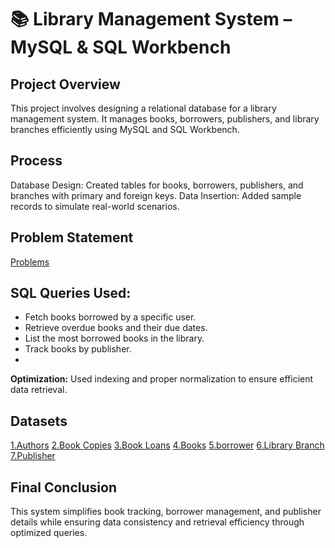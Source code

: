 # 📚 Library Management System – MySQL & SQL Workbench

## Project Overview
This project involves designing a relational database for a library management system. It manages books, borrowers, publishers, and library branches efficiently using MySQL and SQL Workbench.

## Process
Database Design: Created tables for books, borrowers, publishers, and branches with primary and foreign keys.
Data Insertion: Added sample records to simulate real-world scenarios.

## Problem Statement
<a href = "https://github.com/tejareddy45/Library-Management-System---MySQL--SQL/blob/main/Library%20Management%20System%20Problems.txt">Problems</a>

## SQL Queries Used:
- Fetch books borrowed by a specific user.
- Retrieve overdue books and their due dates.
- List the most borrowed books in the library.
- Track books by publisher.
- 
**Optimization:** Used indexing and proper normalization to ensure efficient data retrieval.

## Datasets 
<a href = "https://github.com/tejareddy45/Library-Management-System---MySQL--SQL/blob/main/authors.csv">1.Authors</a>
<a href = "https://github.com/tejareddy45/Library-Management-System---MySQL--SQL/blob/main/book%20copies.csv">2.Book Copies</a>
<a href = "https://github.com/tejareddy45/Library-Management-System---MySQL--SQL/blob/main/book%20loans.csv">3.Book Loans</a>
<a href = "https://github.com/tejareddy45/Library-Management-System---MySQL--SQL/blob/main/books.csv">4.Books</a>
<a href = "https://github.com/tejareddy45/Library-Management-System---MySQL--SQL/blob/main/borrower.csv">5.borrower</a>
<a href = "https://github.com/tejareddy45/Library-Management-System---MySQL--SQL/blob/main/library%20branch.csv">6.Library Branch</a>
<a href = "https://github.com/tejareddy45/Library-Management-System---MySQL--SQL/blob/main/publisher.csv">7.Publisher</a>

  
## Final Conclusion
This system simplifies book tracking, borrower management, and publisher details while ensuring data consistency and retrieval efficiency through optimized queries.

